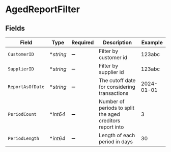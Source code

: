 # AgedReportFilter


## Fields

| Field                                                     | Type                                                      | Required                                                  | Description                                               | Example                                                   |
| --------------------------------------------------------- | --------------------------------------------------------- | --------------------------------------------------------- | --------------------------------------------------------- | --------------------------------------------------------- |
| `CustomerID`                                              | **string*                                                 | :heavy_minus_sign:                                        | Filter by customer id                                     | 123abc                                                    |
| `SupplierID`                                              | **string*                                                 | :heavy_minus_sign:                                        | Filter by supplier id                                     | 123abc                                                    |
| `ReportAsOfDate`                                          | **string*                                                 | :heavy_minus_sign:                                        | The cutoff date for considering transactions              | 2024-01-01                                                |
| `PeriodCount`                                             | **int64*                                                  | :heavy_minus_sign:                                        | Number of periods to split the aged creditors report into | 3                                                         |
| `PeriodLength`                                            | **int64*                                                  | :heavy_minus_sign:                                        | Length of each period in days                             | 30                                                        |